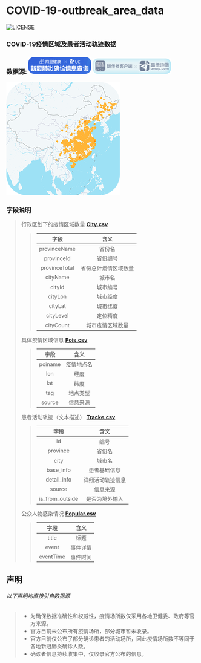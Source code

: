 # COVID-19-outbreak_area_data

[![LICENSE](https://img.shields.io/github/license/WH-2099/COVID-19-outbreak_area_data?style=for-the-badge)](LICENSE)

### COVID-19疫情区域及患者活动轨迹数据

### 数据源: ![AliUC](docs/AliUC.png) ![XinhuaAmap](docs/XinhuaAmap.png)


![地图](docs/Amap.png)

### 字段说明

> 行政区划下的疫情区域数量 [**City.csv**](data/City.csv)
>> 字段 | 含义
>> :---:|:---:
>> provinceName  | 省份名
>> provinceId    | 省份编号
>> provinceTotal | 省份总计疫情区域数量
>> cityName   | 城市名
>> cityId     | 城市编号
>> cityLon    | 城市经度
>> cityLat    | 城市纬度
>> cityLevel  | 定位精度
>> cityCount  | 城市疫情区域数量
>
> 具体疫情区域信息 [**Pois.csv**](data/Pois.csv)
>
>> 字段 | 含义
>> :---:|:---:
>> poiname | 疫情地点名
>> lon     | 经度
>> lat     | 纬度
>> tag     | 地点类型
>> source  | 信息来源
>
> 患者活动轨迹（文本描述） [**Tracke.csv**](data/Tracke.csv)
>> 字段 | 含义
>> :---:|:---:
>> id              | 编号
>> province        | 省份名
>> city            | 城市名
>> base_info       | 患者基础信息
>> detail_info     | 详细活动轨迹信息
>> source          | 信息来源
>> is_from_outside | 是否为境外输入
>
> 公众人物感染情况 [**Popular.csv**](data/Popular.csv)
>> 字段 | 含义
>> :---:|:---:
>> title     | 标题
>> event     | 事件详情
>> eventTime | 事件时间
>


## 声明
###### 以下声明均直接引自数据源
> - 为确保数据准确性和权威性，疫情场所数仅采用各地卫健委、政府等官方来源。
> - 官方目前未公布所有疫情场所，部分城市暂未收录。
> - 官方目前仅公布了部分确诊患者的活动场所，因此疫情场所数不等同于各地新冠肺炎确诊人数。
> - 确诊者信息持续收集中，仅收录官方公布的信息。



